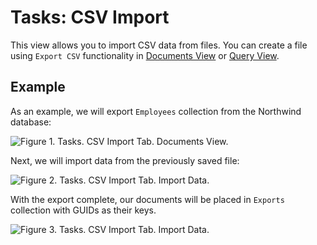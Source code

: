 # Tasks: CSV Import

This view allows you to import CSV data from files. You can create a file using `Export CSV` functionality in [Documents View](../../../studio/overview/documents/documents-view) or [Query View](../../../studio/overview/query/query-view).

## Example

As an example, we will export `Employees` collection from the Northwind database:

![Figure 1. Tasks. CSV Import Tab. Documents View.](images/tasks-csv_import_tab-documents_view-1.png)

Next, we will import data from the previously saved file:

![Figure 2. Tasks. CSV Import Tab. Import Data.](images/tasks-csv_import_tab-import_data-2.png)

With the export complete, our documents will be placed in `Exports` collection with GUIDs as their keys.

![Figure 3. Tasks. CSV Import Tab. Import Data.](images/tasks-csv_import_exports_collection-3.png)
